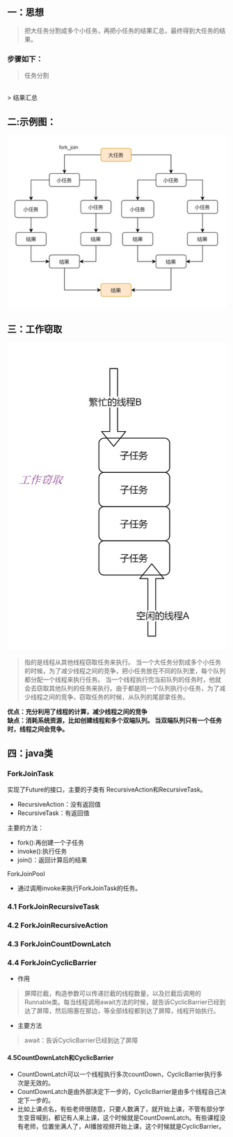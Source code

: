 ## 一：思想

> 把大任务分割成多个小任务，再把小任务的结果汇总，最终得到大任务的结果。

### 步骤如下：

> 任务分割
<br>
> 结果汇总

## 二:示例图：

![fork_join](./imgs/fork_join.jpg)

## 三：工作窃取

![工作窃取](./imgs/工作窃取.jpg)
> 指的是线程从其他线程窃取任务来执行。
> 当一个大任务分割成多个小任务的时候，为了减少线程之间的竞争，把小任务放在不同的队列里，每个队列都分配一个线程来执行任务。
> 当一个线程执行完当前队列的任务时，他就会去窃取其他队列的任务来执行。由于都是同一个队列执行小任务，为了减少线程之间的竞争，窃取任务的时候，从队列的尾部拿任务。

**优点：充分利用了线程的计算，减少线程之间的竞争**<br>
**缺点：消耗系统资源，比如创建线程和多个双端队列。 当双端队列只有一个任务时，线程之间会竞争。**

## 四：java类

### ForkJoinTask

实现了Future的接口，主要的子类有 RecursiveAction和RecursiveTask。

- RecursiveAction：没有返回值
- RecursiveTask：有返回值

主要的方法：

- fork():再创建一个子任务
- invoke():执行任务
- join()：返回计算后的结果

ForkJoinPool

- 通过调用invoke来执行ForkJoinTask的任务。

### 4.1 ForkJoinRecursiveTask

### 4.2 ForkJoinRecursiveAction

### 4.3 ForkJoinCountDownLatch

### 4.4 ForkJoinCyclicBarrier

- 作用

> 屏障拦截，构造参数可以传递拦截的线程数量，以及拦截后调用的Runnable类。每当线程调用await方法的时候，就告诉CyclicBarrier已经到达了屏障，然后阻塞在那边，等全部线程都到达了屏障，线程开始执行。

- 主要方法

> await：告诉CyclicBarrier已经到达了屏障

#### 4.5CountDownLatch和CyclicBarrier
- CountDownLatch可以一个线程执行多次countDown，CyclicBarrier执行多次是无效的。
- CountDownLatch是由外部决定下一步的，CyclicBarrier是由多个线程自己决定下一步的。
- 比如上课点名，有些老师很随意，只要人数满了，就开始上课，不管有部分学生变音喊到，都记有人来上课，这个时候就是CountDownLatch。有些课程没有老师，位置坐满人了，AI播放视频开始上课，这个时候就是CyclicBarrier。
